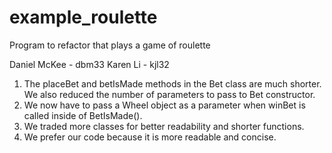 # example_roulette
Program to refactor that plays a game of roulette

Daniel McKee - dbm33
Karen Li - kjl32

1. The placeBet and betIsMade methods in the Bet class are much shorter. We also reduced the number of parameters to pass to Bet constructor.
2. We now have to pass a Wheel object as a parameter when winBet is called inside of BetIsMade().
3. We traded more classes for better readability and shorter functions.
4. We prefer our code because it is more readable and concise.
